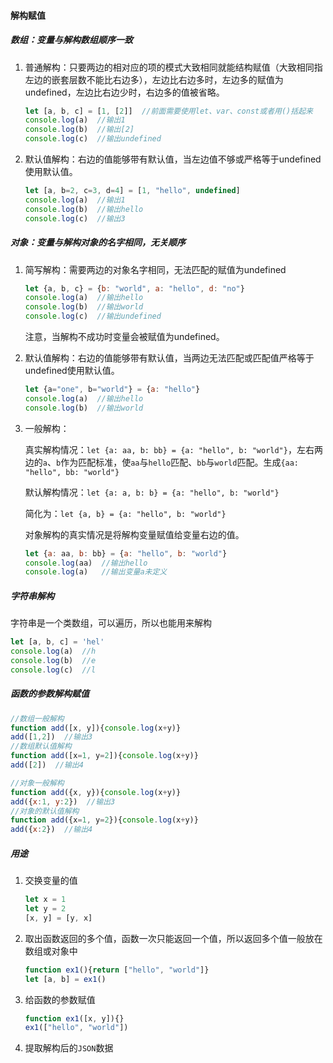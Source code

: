 #### 解构赋值

##### 数组：变量与解构数组顺序一致

1. 普通解构：只要两边的相对应的项的模式大致相同就能结构赋值（大致相同指左边的嵌套层数不能比右边多），左边比右边多时，左边多的赋值为undefined，左边比右边少时，右边多的值被省略。

   ```javascript
   let [a, b, c] = [1, [2]]  //前面需要使用let、var、const或者用()括起来
   console.log(a)  //输出1
   console.log(b)  //输出[2]
   console.log(c)  //输出undefined
   ```

2. 默认值解构：右边的值能够带有默认值，当左边值不够或严格等于undefined使用默认值。

   ```javascript
   let [a, b=2, c=3, d=4] = [1, "hello", undefined]
   console.log(a)  //输出1
   console.log(b)  //输出hello
   console.log(c)  //输出3
   ```


##### 对象：变量与解构对象的名字相同，无关顺序

1. 简写解构：需要两边的对象名字相同，无法匹配的赋值为undefined

   ```javascript
   let {a, b, c} = {b: "world", a: "hello", d: "no"}
   console.log(a)  //输出hello
   console.log(b)  //输出world
   console.log(c)  //输出undefined
   ```

   注意，当解构不成功时变量会被赋值为undefined。

2. 默认值解构：右边的值能够带有默认值，当两边无法匹配或匹配值严格等于undefined使用默认值。

   ```javascript
   let {a="one", b="world"} = {a: "hello"}
   console.log(a)  //输出hello
   console.log(b)  //输出world
   ```

3. 一般解构：

   真实解构情况：`let {a: aa, b: bb} = {a: "hello", b: "world"}`，左右两边的`a`、`b`作为匹配标准，使`aa`与`hello`匹配、`bb`与`world`匹配。生成`{aa: "hello", bb: "world"}`

   默认解构情况：`let {a: a, b: b} = {a: "hello", b: "world"}`

   简化为：`let {a, b} = {a: "hello", b: "world"}`

   对象解构的真实情况是将解构变量赋值给变量右边的值。

   ```javascript
   let {a: aa, b: bb} = {a: "hello", b: "world"}
   console.log(aa)  //输出hello
   console.log(a)   //输出变量a未定义
   ```

##### 字符串解构

字符串是一个类数组，可以遍历，所以也能用来解构

```javascript
let [a, b, c] = 'hel'
console.log(a)  //h
console.log(b)  //e
console.log(c)  //l
```

##### 函数的参数解构赋值

```javascript
//数组一般解构
function add([x, y]){console.log(x+y)}
add([1,2])  //输出3
//数组默认值解构
function add([x=1, y=2]){console.log(x+y)}
add([2])  //输出4

//对象一般解构
function add({x, y}){console.log(x+y)}
add({x:1, y:2})  //输出3
//对象的默认值解构
function add({x=1, y=2}){console.log(x+y)}
add({x:2})  //输出4
```

##### 用途

1. 交换变量的值

   ```javascript
   let x = 1
   let y = 2
   [x, y] = [y, x]
   ```

2. 取出函数返回的多个值，函数一次只能返回一个值，所以返回多个值一般放在数组或对象中

   ```javascript
   function ex1(){return ["hello", "world"]}
   let [a, b] = ex1()
   ```

3. 给函数的参数赋值

   ```javascript
   function ex1([x, y]){}
   ex1(["hello", "world"])
   ```

4. 提取解构后的`JSON`数据

